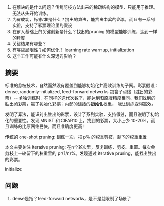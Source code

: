 1. 在解决的是什么问题？传统剪枝方法出来的稀疏结构的模型，只能用于推理。无法从头开始训练。
2. 为何成功，标志/准是什么？提出的算法，能找出中奖的彩票，而且有一系列实验，支持了彩票理论里的假设
3. 在前人基础上的关键创新是什么？找出的pruning 的模型能够训练，达到一样的精度
4. 关键结果有哪些？
5. 有哪些局限性？如何优化？ learning rate warmup, initialization
6. 这个工作可能有什么深远的影响？

## 摘要

标准的剪枝技术，自然而然没有覆盖到能够初始化并高效训练的子网。彩票假设：dense, randomly-initialized, feed-forward networks 包含子网络（胜出的彩票）-- 单独训练时，在同样的迭代次数下，能达到和原版精度相同。我们找到的胜出的彩票，赢了初始化彩票：内部的连接的**初始化**权重，
能让训练变得高效。

发明了算法，能识别出胜出的彩票，设计了系列实验，支持假设，而且说明了初始化的重要性。发现 MNIST 和 CIFAR10 上，找到的彩票，大小上少 10-20%。而且训练的比原网络更快，而且准确度更高！

传统的 one-shot pruning: 训练一次，把 p% 的权重剪枝，剩下的权重重置

本文主要关注 iterative pruning: 在n个轮次里，反复训练、剪枝、重置。每次会剪枝上一轮留下的权重里的 p^(1/n)%。发现通过 iterative pruning，能找出胜出的彩票。

initialize:

## 问题
1. dense是指？feed-forward networks，是不是就限制了场景了
